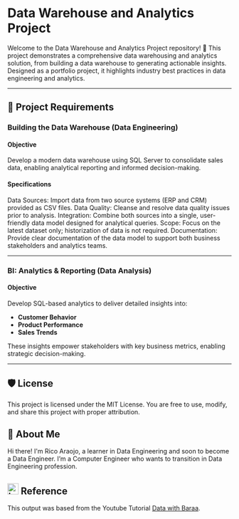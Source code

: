 # Data Warehouse and Analytics Project

Welcome to the Data Warehouse and Analytics Project repository! 🚀
This project demonstrates a comprehensive data warehousing and analytics solution, from building a data warehouse to generating actionable insights. Designed as a portfolio project, it highlights industry best practices in data engineering and analytics.

--- 

## 🚀 Project Requirements

### Building the Data Warehouse (Data Engineering)

#### Objective
Develop a modern data warehouse using SQL Server to consolidate sales data, enabling analytical reporting and informed decision-making.

#### Specifications
Data Sources: Import data from two source systems (ERP and CRM) provided as CSV files.
Data Quality: Cleanse and resolve data quality issues prior to analysis.
Integration: Combine both sources into a single, user-friendly data model designed for analytical queries.
Scope: Focus on the latest dataset only; historization of data is not required.
Documentation: Provide clear documentation of the data model to support both business stakeholders and analytics teams.

---

### BI: Analytics & Reporting (Data Analysis)

#### Objective
Develop SQL-based analytics to deliver detailed insights into:
- **Customer Behavior**
- **Product Performance**
- **Sales Trends**

These insights empower stakeholders with key business metrics, enabling strategic decision-making.

---

## 🛡️ License

This project is licensed under the MIT License. You are free to use, modify, and share this project with proper attribution.

## 🌟 About Me
Hi there! I'm Rico Araojo, a learner in Data Engineering and soon to become a Data Engineer. I’m a Computer Engineer who wants to transition in Data Engineering profession.

## <img width="25" height="25" alt="image" src="https://github.com/user-attachments/assets/a74f6954-2175-47f1-b7a2-a8b69a12e471" /> Reference
This output was based from the Youtube Tutorial [Data with Baraa](https://www.youtube.com/watch?v=9GVqKuTVANE&t=1258s).

